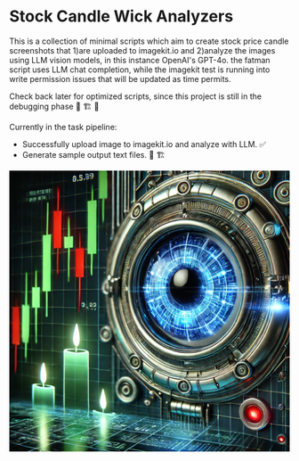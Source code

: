 # Stock Candle Wick Analyzers

This is a collection of minimal scripts which aim to create stock price candle screenshots that 1)are uploaded to imagekit.io and 2)analyze the images using LLM vision models, in this instance OpenAI's GPT-4o. the fatman script uses LLM chat completion, while the imagekit test is running into write permission issues that will be updated as time permits.

Check back later for optimized scripts, since this project is still in the debugging phase :construction: :building_construction: :construction_worker:

Currently in the task pipeline:  

- Successfully upload image to imagekit.io and analyze with LLM. :white_check_mark:
- Generate sample output text files. :construction: :building_construction:

![Cover Image](coverimage.png)
